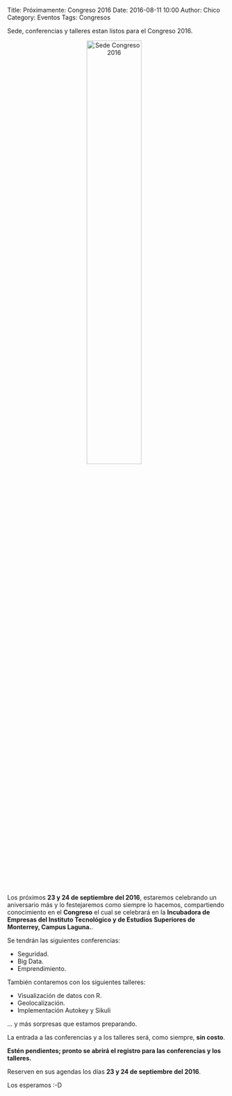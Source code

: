 Title: Próximamente: Congreso 2016
Date: 2016-08-11 10:00
Author:  Chico
Category: Eventos
Tags: Congresos

Sede, conferencias y talleres estan listos para el Congreso 2016.

<center>
<img class="img-responsive" style="width:50%;height:auto;margin-right:12px;" src="{attach}2016-08-11-avances-congreso-2016/LogoTecVertical-03.png" alt="Sede Congreso 2016" width="325" height="250">
</center>

<!-- break -->

Los próximos **23 y 24 de septiembre del 2016**, estaremos celebrando un aniversario más y lo festejaremos como siempre lo hacemos, compartiendo conocimiento en el **Congreso** el cual se celebrará en la **Incubadora de Empresas del Instituto Tecnológico y de Estudios Superiores de Monterrey, Campus Laguna.**.

Se tendrán las siguientes conferencias:

* Seguridad.
* Big Data.
* Emprendimiento.

También contaremos con los siguientes talleres:

* Visualización de datos con R.
* Geolocalización.
* Implementación Autokey y Sikuli

... y más sorpresas que estamos preparando.

La entrada a las conferencias y a los talleres será, como siempre, **sin costo**.

**Estén pendientes; pronto se abrirá el registro para las conferencias y los talleres.**

Reserven en sus agendas los días **23 y 24 de septiembre del 2016**.

Los esperamos :-D
